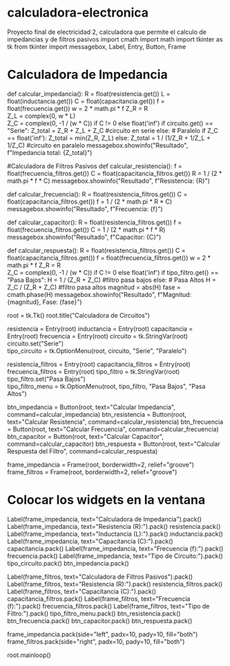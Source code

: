 # calculadora-electronica
Proyecto final de electricidad 2, calculadora que permite el calculo de impedancias y de filtros pasivos 
import cmath
import math
import tkinter as tk
from tkinter import messagebox, Label, Entry, Button, Frame

# Calculadora de Impedancia
def calcular_impedancia():
    R = float(resistencia.get())
    L = float(inductancia.get())
    C = float(capacitancia.get())
    f = float(frecuencia.get())
    w = 2 * math.pi * f
    Z_R = R  
    Z_L = complex(0, w * L)  
    Z_C = complex(0, -1 / (w * C)) if C != 0 else float('inf')
    if circuito.get() == "Serie":
        Z_total = Z_R + Z_L + Z_C  #circuito en serie
    else:  # Paralelo
        if Z_C == float('inf'): 
            Z_total = min(Z_R, Z_L)
        else:
            Z_total = 1 / (1/Z_R + 1/Z_L + 1/Z_C)  #circuito en paralelo
    messagebox.showinfo("Resultado", f"Impedancia total: {Z_total}")

#Calculadora de Filtros Pasivos
def calcular_resistencia():
    f = float(frecuencia_filtros.get())
    C = float(capacitancia_filtros.get())
    R = 1 / (2 * math.pi * f * C)
    messagebox.showinfo("Resultado", f"Resistencia: {R}")

def calcular_frecuencia():
    R = float(resistencia_filtros.get())
    C = float(capacitancia_filtros.get())
    f = 1 / (2 * math.pi * R * C)
    messagebox.showinfo("Resultado", f"Frecuencia: {f}")

def calcular_capacitor():
    R = float(resistencia_filtros.get())
    f = float(frecuencia_filtros.get())
    C = 1 / (2 * math.pi * f * R)
    messagebox.showinfo("Resultado", f"Capacitor: {C}")

def calcular_respuesta():
    R = float(resistencia_filtros.get())
    C = float(capacitancia_filtros.get())
    f = float(frecuencia_filtros.get())
    w = 2 * math.pi * f
    Z_R = R  
    Z_C = complex(0, -1 / (w * C)) if C != 0 else float('inf') 
    if tipo_filtro.get() == "Pasa Bajos":
        H = 1 / (Z_R + Z_C)  #filtro pasa bajos
    else:  # Pasa Altos
        H = Z_C / (Z_R + Z_C)  #filtro pasa altos
    magnitud = abs(H)
    fase = cmath.phase(H)
    messagebox.showinfo("Resultado", f"Magnitud: {magnitud}, Fase: {fase}")

root = tk.Tk()
root.title("Calculadora de Circuitos")

resistencia = Entry(root)
inductancia = Entry(root)
capacitancia = Entry(root)
frecuencia = Entry(root)
circuito = tk.StringVar(root)
circuito.set("Serie")  
tipo_circuito = tk.OptionMenu(root, circuito, "Serie", "Paralelo")

resistencia_filtros = Entry(root)
capacitancia_filtros = Entry(root)
frecuencia_filtros = Entry(root)
tipo_filtro = tk.StringVar(root)
tipo_filtro.set("Pasa Bajos")  
tipo_filtro_menu = tk.OptionMenu(root, tipo_filtro, "Pasa Bajos", "Pasa Altos")

btn_impedancia = Button(root, text="Calcular Impedancia", command=calcular_impedancia)
btn_resistencia = Button(root, text="Calcular Resistencia", command=calcular_resistencia)
btn_frecuencia = Button(root, text="Calcular Frecuencia", command=calcular_frecuencia)
btn_capacitor = Button(root, text="Calcular Capacitor", command=calcular_capacitor)
btn_respuesta = Button(root, text="Calcular Respuesta del Filtro", command=calcular_respuesta)

frame_impedancia = Frame(root, borderwidth=2, relief="groove")
frame_filtros = Frame(root, borderwidth=2, relief="groove")

# Colocar los widgets en la ventana
Label(frame_impedancia, text="Calculadora de Impedancia").pack()
Label(frame_impedancia, text="Resistencia (R):").pack()
resistencia.pack()
Label(frame_impedancia, text="Inductancia (L):").pack()
inductancia.pack()
Label(frame_impedancia, text="Capacitancia (C):").pack()
capacitancia.pack()
Label(frame_impedancia, text="Frecuencia (f):").pack()
frecuencia.pack()
Label(frame_impedancia, text="Tipo de Circuito:").pack()
tipo_circuito.pack()
btn_impedancia.pack()

Label(frame_filtros, text="Calculadora de Filtros Pasivos").pack()
Label(frame_filtros, text="Resistencia (R):").pack()
resistencia_filtros.pack()
Label(frame_filtros, text="Capacitancia (C):").pack()
capacitancia_filtros.pack()
Label(frame_filtros, text="Frecuencia (f):").pack()
frecuencia_filtros.pack()
Label(frame_filtros, text="Tipo de Filtro:").pack()
tipo_filtro_menu.pack()
btn_resistencia.pack()
btn_frecuencia.pack()
btn_capacitor.pack()
btn_respuesta.pack()

frame_impedancia.pack(side="left", padx=10, pady=10, fill="both")
frame_filtros.pack(side="right", padx=10, pady=10, fill="both")

root.mainloop()
